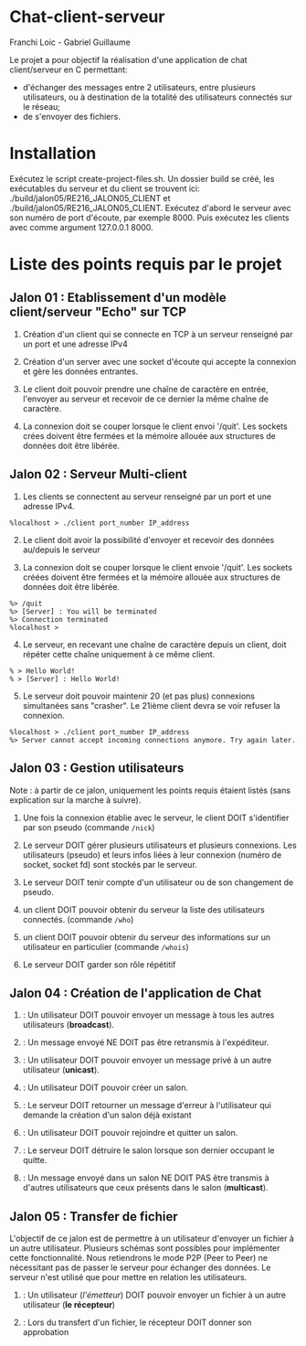 # Chat-client-serveur
Franchi Loic - Gabriel Guillaume

Le projet a pour objectif la réalisation d'une application de chat client/serveur en C permettant:
* d'échanger des messages entre 2 utilisateurs, entre plusieurs utilisateurs, ou à destination de la totalité des utilisateurs connectés sur le réseau;
* de s'envoyer des fichiers.

# Installation

Exécutez le script create-project-files.sh. Un dossier build se créé, les exécutables du serveur et du client se trouvent ici: ./build/jalon05/RE216_JALON05_CLIENT et ./build/jalon05/RE216_JALON05_CLIENT. Exécutez d'abord le serveur avec son numéro de port d'écoute, par exemple 8000. Puis exécutez les clients avec comme argument 127.0.0.1 8000.


# Liste des points requis par le projet

## Jalon 01 : Etablissement d'un modèle client/serveur "Echo" sur TCP

1. Création d'un client qui se connecte en TCP à un serveur renseigné par un port et une adresse IPv4

2. Création d'un server avec une socket d'écoute qui accepte la connexion et gère les données entrantes.

3. Le client doit pouvoir prendre une chaîne de caractère en entrée, l'envoyer au serveur et recevoir de ce dernier la même chaîne de caractère.

4. La connexion doit se couper lorsque le client envoi '/quit'. Les sockets crées doivent être fermées et la mémoire allouée aux structures de données doit être libérée.

## Jalon 02 : Serveur Multi-client

1. Les clients se connectent au serveur renseigné par un port et une adresse IPv4.

```
%localhost > ./client port_number IP_address
```

2. Le client doit avoir la possibilité d'envoyer et recevoir des données au/depuis le serveur

3. La connexion doit se couper lorsque le client envoie '/quit'. Les sockets créées doivent être fermées et la mémoire allouée aux structures de données doit être libérée.

```
%> /quit
%> [Server] : You will be terminated
%> Connection terminated
%localhost >
```

4. Le serveur, en recevant une chaîne de caractère depuis un client, doit répéter cette chaîne uniquement à ce même client.

```
% > Hello World!
% > [Server] : Hello World!
```

5. Le serveur doit pouvoir maintenir 20 (et pas plus) connexions simultanées sans "crasher". Le 21ième client devra se voir refuser la connexion.

```
%localhost > ./client port_number IP_address
%> Server cannot accept incoming connections anymore. Try again later.
```

## Jalon 03 : Gestion utilisateurs

Note : à partir de ce jalon, uniquement les points requis étaient listés (sans explication sur la marche à suivre).

1. Une fois la connexion établie avec le serveur, le client DOIT s'identifier par son pseudo (commande `/nick`)

2. Le serveur DOIT gérer plusieurs utilisateurs et plusieurs connexions. Les utilisateurs (pseudo) et leurs infos liées à leur connexion (numéro de socket, socket fd) sont stockés par le serveur.

3. Le serveur DOIT tenir compte d'un utilisateur ou de son changement de pseudo.

4. un client DOIT pouvoir obtenir du serveur la liste des utilisateurs connectés. (commande `/who`)

5. un client DOIT pouvoir obtenir du serveur des informations sur un utilisateur en particulier (commande `/whois`)

6. Le serveur DOIT garder son rôle répétitif

## Jalon 04 : Création de l'application de Chat

1. : Un utilisateur DOIT pouvoir envoyer un message à tous les autres utilisateurs (**broadcast**).

2. : Un message envoyé NE DOIT pas être retransmis à l'expéditeur.

3. : Un utilisateur DOIT pouvoir envoyer un message privé à un autre utilisateur (**unicast**).

4. : Un utilisateur DOIT pouvoir créer un salon.

5. : Le serveur DOIT retourner un message d'erreur à l'utilisateur qui demande la création d'un salon déjà existant

6. : Un utilisateur DOIT pouvoir rejoindre et quitter un salon.

7. : Le serveur DOIT détruire le salon lorsque son dernier occupant le quitte.

8. : Un message envoyé dans un salon NE DOIT PAS être transmis à d'autres utilisateurs que ceux présents dans le salon (**multicast**).

## Jalon 05 : Transfer de fichier

L'objectif de ce jalon est de permettre à un utilisateur d'envoyer un fichier à un autre utilisateur. Plusieurs schémas sont possibles pour implémenter cette fonctionnalité. Nous retiendrons le mode P2P (Peer to Peer) ne nécessitant pas de passer le serveur pour échanger des données. Le serveur n'est utilisé que pour mettre en relation les utilisateurs.

1. : Un utilisateur (*l'émetteur*) DOIT pouvoir envoyer un fichier à un autre utilisateur (**le récepteur**)

2. : Lors du transfert d'un fichier, le récepteur DOIT donner son approbation
